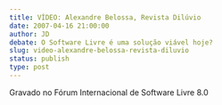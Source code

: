 ```yaml
---
title: VÍDEO: Alexandre Belossa, Revista Dilúvio
date: 2007-04-16 21:00:00
author: JD
debate: O Software Livre é uma solução viável hoje?
slug: video-alexandre-belossa-revista-diluvio
status: publish 
type: post
---
```


  

Gravado no Fórum Internacional de Software Livre 8.0
